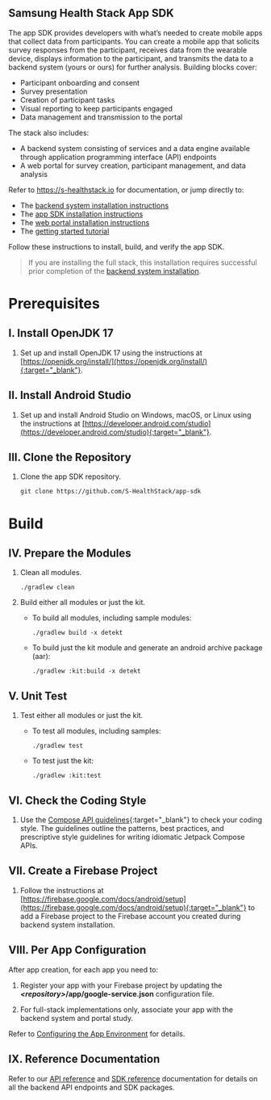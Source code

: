 ## Samsung Health Stack App SDK

The app SDK provides developers with what’s needed to create mobile apps that collect data from participants. You can create a mobile app that solicits survey responses from the participant, receives data from the wearable device, displays information to the participant, and transmits the data to a backend system (yours or ours) for further analysis. Building blocks cover:

- Participant onboarding and consent
- Survey presentation
- Creation of participant tasks
- Visual reporting to keep participants engaged
- Data management and transmission to the portal

The stack also includes:

-   A backend system consisting of services and a data engine available through application programming interface (API) endpoints
-   A web portal for survey creation, participant management, and data analysis

Refer to <a href="https://s-healthstack.io" target="_blank">https://s-healthstack.io</a> for documentation, or jump directly to:
- The <a href="https://s-healthstack.io/install-backend.html" target="_blank">backend system installation instructions</a>
- The <a href="https://s-healthstack.io/install-sdk.html" target="_blank">app SDK installation instructions</a>
- The <a href="https://s-healthstack.io/install-portal.html" target="_blank">web portal installation instructions</a>
- The <a href="https://s-healthstack.io/tutorial.html" target="_blank">getting started tutorial</a>



Follow these instructions to install, build, and verify the app SDK.

> If you are installing the full stack, this installation requires successful prior completion of the [backend system installation](install-backend.md).

# Prerequisites

## I. Install OpenJDK 17

1. Set up and install OpenJDK 17 using the instructions at [https://openjdk.org/install/](https://openjdk.org/install/){:target="_blank"}.

## II. Install Android Studio 

1. Set up and install Android Studio on Windows, macOS, or Linux using the instructions at [https://developer.android.com/studio](https://developer.android.com/studio){:target="_blank"}.

## III. Clone the Repository

1. Clone the app SDK repository. 

   ```
   git clone https://github.com/S-HealthStack/app-sdk
   ```

# Build

<!-- Zain to check if detekt is supported -->

## IV. Prepare the Modules

1. Clean all modules.

   ```
   ./gradlew clean 
   ```

2. Build either all modules or just the kit.

   - To build all modules, including sample modules:

     ```
     ./gradlew build -x detekt
     ```

   - To build just the kit module and generate an android archive package (aar):

     ```
     ./gradlew :kit:build -x detekt
     ```

## V. Unit Test

1. Test either all modules or just the kit.

   - To test all modules, including samples:

     ```
     ./gradlew test
     ```

   - To test just the kit:

     ```
     ./gradlew :kit:test
     ```


## VI. Check the Coding Style

1. Use the [Compose API guidelines](https://github.com/androidx/androidx/blob/androidx-main/compose/docs/compose-api-guidelines.md){:target="_blank"} to check your coding style. The guidelines outline the patterns, best practices, and prescriptive style guidelines for writing idiomatic Jetpack Compose APIs. 

## VII. Create a Firebase Project

1. Follow the instructions at [https://firebase.google.com/docs/android/setup](https://firebase.google.com/docs/android/setup){:target="_blank"} to add a Firebase project to the Firebase account you created during backend system installation.

## VIII. Per App Configuration

After app creation, for each app you need to:

1. Register your app with your Firebase project by updating the ***\<repository\>*/app/google-service.json** configuration file.

2. For full-stack implementations only, associate your app with the backend system and portal study.

Refer to [Configuring the App Environment](../app-creation/configure-app.md) for details.

## IX. Reference Documentation

Refer to our [API reference](../../api-reference/api-overview.md) and [SDK reference](../../sdk-reference/kit.md) documentation for details on all the backend API endpoints and SDK packages.
